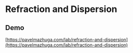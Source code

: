 # Refraction and Dispersion

## Demo

[https://pavelmazhuga.com/lab/refraction-and-dispersion](https://pavelmazhuga.com/lab/refraction-and-dispersion)
